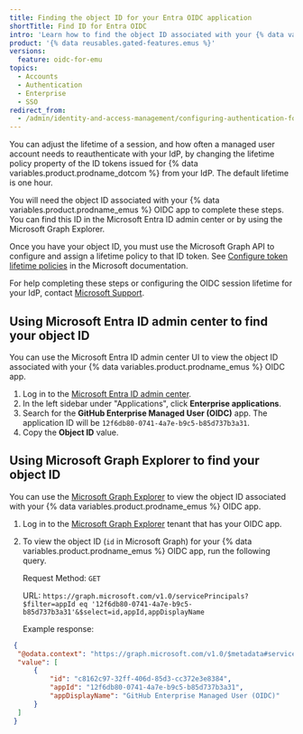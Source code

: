 ```yaml
---
title: Finding the object ID for your Entra OIDC application
shortTitle: Find ID for Entra OIDC
intro: 'Learn how to find the object ID associated with your {% data variables.product.prodname_emus %} OIDC app.'
product: '{% data reusables.gated-features.emus %}'
versions:
  feature: oidc-for-emu
topics:
  - Accounts
  - Authentication
  - Enterprise
  - SSO
redirect_from:
  - /admin/identity-and-access-management/configuring-authentication-for-enterprise-managed-users/finding-the-object-id-for-your-entra-oidc-application
---
```


You can adjust the lifetime of a session, and how often a managed user account needs to reauthenticate with your IdP, by changing the lifetime policy property of the ID tokens issued for {% data variables.product.prodname_dotcom %} from your IdP. The default lifetime is one hour.  

You will need the object ID associated with your {% data variables.product.prodname_emus %} OIDC app to complete these steps. You can find this ID in the Microsoft Entra ID admin center or by using the Microsoft Graph Explorer.

Once you have your object ID, you must use the Microsoft Graph API to configure and assign a lifetime policy to that ID token. See [Configure token lifetime policies](https://learn.microsoft.com/en-us/entra/identity-platform/configure-token-lifetimes#create-a-policy-and-assign-it-to-a-service-principal) in the Microsoft documentation.

For help completing these steps or configuring the OIDC session lifetime for your IdP, contact [Microsoft Support](https://support.microsoft.com/).

## Using Microsoft Entra ID admin center to find your object ID

You can use the Microsoft Entra ID admin center UI to view the object ID associated with your {% data variables.product.prodname_emus %} OIDC app.

1. Log in to the [Microsoft Entra ID admin center](https://entra.microsoft.com/).
1. In the left sidebar under "Applications", click **Enterprise applications**.
1. Search for the **GitHub Enterprise Managed User (OIDC)** app. The application ID will be `12f6db80-0741-4a7e-b9c5-b85d737b3a31`.
1. Copy the **Object ID** value.

## Using Microsoft Graph Explorer to find your object ID

You can use the [Microsoft Graph Explorer](https://developer.microsoft.com/en-us/graph/graph-explorer) to view the object ID associated with your {% data variables.product.prodname_emus %} OIDC app.

1. Log in to the [Microsoft Graph Explorer](https://developer.microsoft.com/en-us/graph/graph-explorer) tenant that has your OIDC app.
1. To view the object ID (`id` in Microsoft Graph) for your {% data variables.product.prodname_emus %} OIDC app, run the following query.

   Request Method: `GET`
  
   URL:
   `https://graph.microsoft.com/v1.0/servicePrincipals?$filter=appId eq '12f6db80-0741-4a7e-b9c5-b85d737b3a31'&$select=id,appId,appDisplayName`

   Example response:

  ```json
   {
    "@odata.context": "https://graph.microsoft.com/v1.0/$metadata#servicePrincipals(id,appId,appDisplayName)",
    "value": [
        {
            "id": "c8162c97-32ff-406d-85d3-cc372e3e8384",
            "appId": "12f6db80-0741-4a7e-b9c5-b85d737b3a31",
            "appDisplayName": "GitHub Enterprise Managed User (OIDC)"
        }
    ]
   }
  ```
